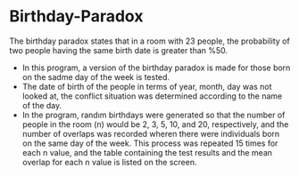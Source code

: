 # Birthday-Paradox

The birthday paradox states that in a room with 23 people, the probability of two people having the same birth date is greater than %50.
- In this program, a version of the birthday paradox is made for those born on the sadme day of the week is tested.
- The date of birth of the people in terms of year, month, day was not looked at, the conflict situation was determined according to the name of the day.
- In the program, randım birthdays were generated so that the number of people in the room (n) would be 2, 3, 5, 10, and 20, respectively, and the number of overlaps was recorded wheren there were individuals born on the same day of the week. This process was repeated 15 times for each n value, and the table containing the test results and the mean overlap for each n value is listed on the screen.
